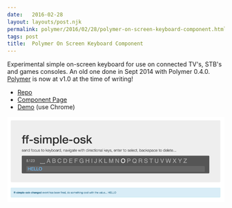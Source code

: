 ```yaml
---
date:   2016-02-28
layout: layouts/post.njk
permalink: polymer/2016/02/28/polymer-on-screen-keyboard-component.html
tags: post
title:  Polymer On Screen Keyboard Component
---
```


Experimental simple on-screen keyboard for use on connected TV's, STB's and games consoles. An old one done in Sept 2014 with Polymer 0.4.0. [Polymer](https://www.polymer-project.org) is now at v1.0 at the time of writing!

- [Repo](https://github.com/ScottWhittaker/ff-simple-osk)
- [Component Page](http://scottwhittaker.github.io/ff-simple-osk/components/ff-simple-osk/)
- [Demo](http://scottwhittaker.github.io/ff-simple-osk/components/ff-simple-osk/demo.html) (use Chrome)

![Triple Tap Component](/img/ff-simple-osk.png)

